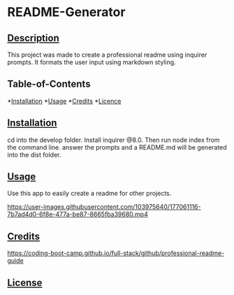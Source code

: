   # README-Generator

  ## [Description](#table-of-contents)
  This project was made to create a professional readme using inquirer prompts. It formats the user input using markdown styling.

  ## Table-of-Contents
  *[Installation](#installation)
  *[Usage](#usage)
  *[Credits](#credits)
  *[Licence](#license)

  ## [Installation](#table-of-contents)
  cd into the develop folder. Install inquirer @8.0. Then run node index from the command line. answer the prompts and a README.md will be generated into the dist folder.

  ## [Usage](#table-of-contents)
  Use this app to easily create a readme for other projects.
  

https://user-images.githubusercontent.com/103975640/177061116-7b7ad4d0-6f8e-477a-be87-8665fba39680.mp4



  ## [Credits](#table-of-contents)
  https://coding-boot-camp.github.io/full-stack/github/professional-readme-guide

  ## [License](#table-of-contents)
